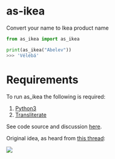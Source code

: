 # as-ikea
Convert your name to Ikea product name

```python
from as_ikea import as_ikea

print(as_ikea("Abelev"))
>>> 'Vélébá'
```

# Requirements
To run as_ikea the following is required:
1. [Python3](https://www.python.org/download/releases/3.0/)
2. [Transliterate](https://pypi.org/project/transliterate/)

See code source and discussion [here](as_ikea.py).

Original idea, as heard from [this thread](https://www.facebook.com/max.abelev/posts/3347430315294332):

[![](https://user-images.githubusercontent.com/9265326/97590229-75e97d80-1a0f-11eb-9878-e4139565b459.png)](https://twitter.com/DerArto/status/1257911564746788864)
